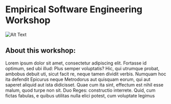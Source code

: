 # Empirical Software Engineering Workshop


![Alt Text](https://media.giphy.com/media/26tn33aiTi1jkl6H6/giphy.gif?cid=ecf05e478svpmigwrgvsslpg5iuk56gseutj89fzmg1p0r69&rid=giphy.gif&ct=g)

## About this workshop:

Lorem ipsum dolor sit amet, consectetur adipiscing elit. Fortasse id optimum, sed ubi illud: Plus semper voluptatis? Hic,
qui utrumque probat, ambobus debuit uti, sicut facit re, neque tamen dividit verbis. Numquam hoc ita defendit Epicurus neque
Metrodorus aut quisquam eorum, qui aut saperet aliquid aut ista didicisset. Quae cum ita sint, effectum est nihil esse malum,
quod turpe non sit. Duo Reges: constructio interrete. Quid, cum fictas fabulas, e quibus utilitas nulla elici potest, cum voluptate legimus
